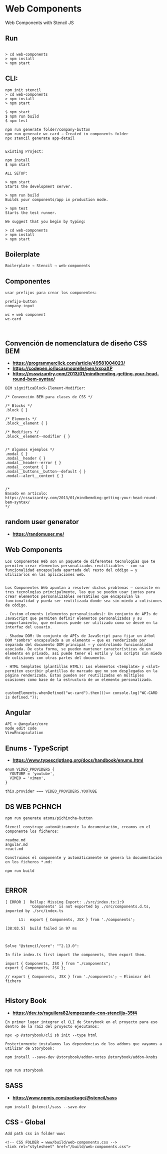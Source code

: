 # Web Components

Web Components with Stencil JS

## Run

```

> cd web-components
> npm install
> npm start

```

## CLI:

```
npm init stencil
> cd web-components
> npm install
> npm start

$ npm start
$ npm run build
$ npm test

npm run generate folder/company-button
npm run generate wc-card → Created in components folder
npx stencil generate app-detail


Existing Project:

npm install
$ npm start

ALL SETUP:

> npm start
Starts the development server.

> npm run build
Builds your components/app in production mode.

> npm test
Starts the test runner.

We suggest that you begin by typing:

> cd web-components
> npm install
> npm start

```

## Boilerplate

```
Boilerplate → Stencil → web-components
```

## Componentes

```
usar prefijos para crear los componentes:

prefijo-button
company-input

wc = web component
wc-card



```

## Convención de nomenclatura de diseño CSS BEM

* **https://programmerclick.com/article/49581004023/**
* **https://codepen.io/lucasmourelle/pen/xxpaXP**
* **https://csswizardry.com/2013/01/mindbemding-getting-your-head-round-bem-syntax/**

```
BEM significaBlock-Element-Modifier:

/* Convención BEM para clases de CSS */

/* Blocks */
.block { }

/* Elements */
.block__element { }

/* Modifiers */
.block__element--modifier { }


/* Algunos ejemplos */
.modal { }
.modal__header { }
.modal__header--error { }
.modal__content { }
.modal__buttons__button--default { }
.modal--alert__content { }


/* 
Basado en artículo: 
https://csswizardry.com/2013/01/mindbemding-getting-your-head-round-bem-syntax/
*/

```

## random user generator

* **https://randomuser.me/**


## Web Components

```
Los Componentes Web son un paquete de diferentes tecnologías que te permiten crear elementos personalizados reutilizables — con su funcionalidad encapsulada apartada del resto del código — y utilizarlos en las aplicaciones web.


Los Componentes Web apuntan a resolver dichos problemas — consiste en tres tecnologías principalmente, las que se pueden usar juntas para crear elementos personalizables versátiles que encapsulan la funcionalidad y pueda ser reutilizada donde sea sin miedo a colisiones de código.

- Custom elements (elementos personalizados): Un conjunto de APIs de JavaScript que permiten definir elementos personalizados y su comportamiento, que entonces puede ser utilizado como se deseé en la interfaz del usuario.

- Shadow DOM: Un conjunto de APIs de JavaScript para fijar un árbol DOM "sombra" encapsulado a un elemento — que es renderizado por separado del documento DOM principal — y controlando funcionalidad asociada. De esta forma, se pueden mantener características de un elemento en privado, así puede tener el estilo y los scripts sin miedo de colisiones con otras partes del documento.

- HTML templates (plantillas HTML): Los elementos <template> y <slot> permiten escribir plantillas de marcado que no son desplegadas en la página renderizada. Éstas pueden ser reutilizadas en múltiples ocasiones como base de la estructura de un elemento personalizado.


customElements.whenDefined("wc-card").then(()=> console.log("WC-CARD is defined."));

```

## Angular

```
API > @angular/core
mode_edit code
ViewEncapsulation

```
## Enums - TypeScript

* **https://www.typescriptlang.org/docs/handbook/enums.html**

```
enum VIDEO_PROVIDERS {
  YOUTUBE = 'youtube',
  VIMEO = 'vimeo',
}

this.provider === VIDEO_PROVIDERS.YOUTUBE

```

## DS WEB PCHNCH

```
npm run generate atoms/pichincha-button

Stencil construye automáticamente la documentación, creamos en el componente los ficheros:

readme.md
angular.md
react.md

Construimos el componente y automáticamente se genera la documentación en los ficheros *.md:

npm run build


```

## ERROR

```
[ ERROR ]  Rollup: Missing Export: ./src/index.ts:1:9
           'Components' is not exported by ./src/components.d.ts, imported by ./src/index.ts

      L1:  export { Components, JSX } from './components';

[38:03.5]  build failed in 97 ms



Solve "@stencil/core": "^2.13.0":

In file index.ts first import the components, then export them.

import { Components, JSX } from "./components";
export { Components, JSX };

// export { Components, JSX } from './components'; → Eliminar del fichero


```

## History Book

* **https://dev.to/raguilera82/empezando-con-stenciljs-35f4**

```
En primer lugar integrar el CLI de Storybook en el proyecto para eso dentro de la raíz del proyecto ejecutamos:

npx -p @storybook/cli sb init --type html 

Posteriormente instalamos las dependencias de los addons que vayamos a utilizar de Storybook:

npm install --save-dev @storybook/addon-notes @storybook/addon-knobs


npm run storybook

```

## SASS

* **https://www.npmjs.com/package/@stencil/sass**

```
npm install @stencil/sass --save-dev

```

## CSS - Global


```
Add path css in folder www:

<!-- CSS FOLDER → www/build/web-components.css -->
<link rel="stylesheet" href="/build/web-components.css">

```
